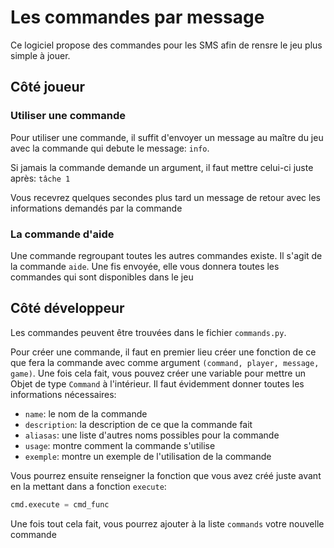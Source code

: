 # Les commandes par message

Ce logiciel propose des commandes pour les SMS afin de rensre le jeu plus simple à jouer.

## Côté joueur

### Utiliser une commande

Pour utiliser une commande, il suffit d'envoyer un message au maître du jeu avec la commande qui debute le message: `info`.

Si jamais la commande demande un argument, il faut mettre celui-ci juste après: `tâche 1`

Vous recevrez quelques secondes plus tard un message de retour avec les informations demandés par la commande

### La commande d'aide

Une commande regroupant toutes les autres commandes existe. Il s'agit de la commande `aide`. Une fis envoyée, elle vous donnera toutes les commandes qui sont disponibles dans le jeu

## Côté développeur

Les commandes peuvent être trouvées dans le fichier `commands.py`.

Pour créer une commande, il faut en premier lieu créer une fonction de ce que fera la commande avec comme argument `(command, player, message, game)`.
Une fois cela fait, vous pouvez créer une variable pour mettre un Objet de type `Command` à l'intérieur. Il faut évidemment donner toutes les informations nécessaires:

- `name`: le nom de la commande
- `description`: la description de ce que la commande fait
- `aliasas`: une liste d'autres noms possibles pour la commande
- `usage`: montre comment la commande s'utilise
- `exemple`: montre un exemple de l'utilisation de la commande

Vous pourrez ensuite renseigner la fonction que vous avez créé juste avant en la mettant dans a fonction `execute`:
```py
cmd.execute = cmd_func
```

Une fois tout cela fait, vous pourrez ajouter à la liste `commands` votre nouvelle commande